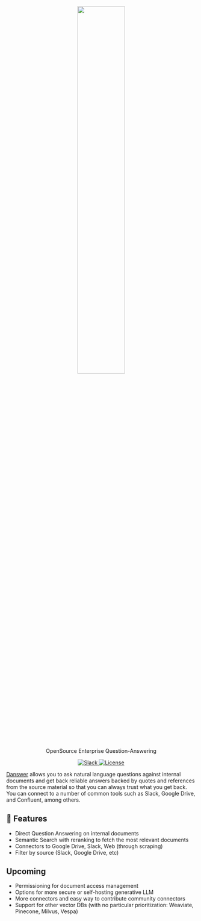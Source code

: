 <h2 align="center">
<a href="https://docs.danswer.dev/"> <img width="50%" src="https://github.com/danswer-owners/danswer/blob/2ab726386205efd00ff6806f67a1abdaf607d632/DanswerWithName.png?raw=true)" /></a>
</h2>

<p align="center">
<p align="center">OpenSource Enterprise Question-Answering</p>

<p align="center">
<a href="https://join.slack.com/t/danswer/shared_invite/zt-1u5ycen3o-6SJbWfivLWP5LPyp_jftuw" target="_blank">
    <img src="https://img.shields.io/badge/slack-join-blue.svg?logo=slack" alt="Slack">
</a>
<a href="https://github.com/ai-sidekick/sidekick/blob/main/LICENSE" target="_blank">
    <img src="https://img.shields.io/static/v1?label=license&message=MIT&color=blue" alt="License">
</a>
</p>

[Danswer](https://danswer.dev/) allows you to ask natural language questions against internal documents and get back reliable answers backed by quotes and references from the source material so that you can always trust what you get back. You can connect to a number of common tools such as Slack, Google Drive, and Confluent, among others.  



## 💃 Features
* Direct Question Answering on internal documents
* Semantic Search with reranking to fetch the most relevant documents
* Connectors to Google Drive, Slack, Web (through scraping)
* Filter by source (Slack, Google Drive, etc)

## Upcoming
* Permissioning for document access management
* Options for more secure or self-hosting generative LLM
* More connectors and easy way to contribute community connectors
* Support for other vector DBs (with no particular prioritization: Weaviate, Pinecone, Milvus, Vespa)
